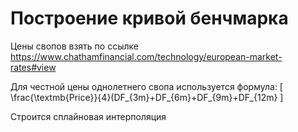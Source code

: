 # Построение кривой бенчмарка

Цены свопов взять по ссылке https://www.chathamfinancial.com/technology/european-market-rates#view

Для честной цены однолетнего свопа используется формула: 
\[
\frac{\textmb{Price}}{4}(DF_{3m}+DF_{6m}+DF_{9m}+DF_{12m}
\]

Строится сплайновая интерполяция

